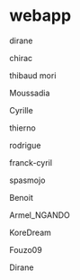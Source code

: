 # webapp

dirane

chirac	

thibaud mori

Moussadia

Cyrille

thierno

rodrigue

franck-cyril

spasmojo

Benoit

Armel_NGANDO

KoreDream

Fouzo09

Dirane
